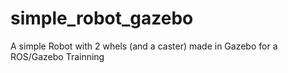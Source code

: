 # simple_robot_gazebo
A simple Robot with 2 whels (and a caster) made in Gazebo for a ROS/Gazebo Trainning
